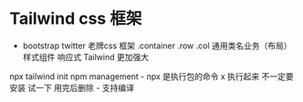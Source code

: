 # Tailwind css 框架
- bootstrap  twitter 老牌css 框架  .container .row .col
通用类名业务（布局） 样式组件 响应式 
Tailwind 更加强大

npx tailwind init
    npm management
    - npx 是执行包的命令  x 执行起来
        不一定要安装 试一下
        用完后删除
    - 支持编译
